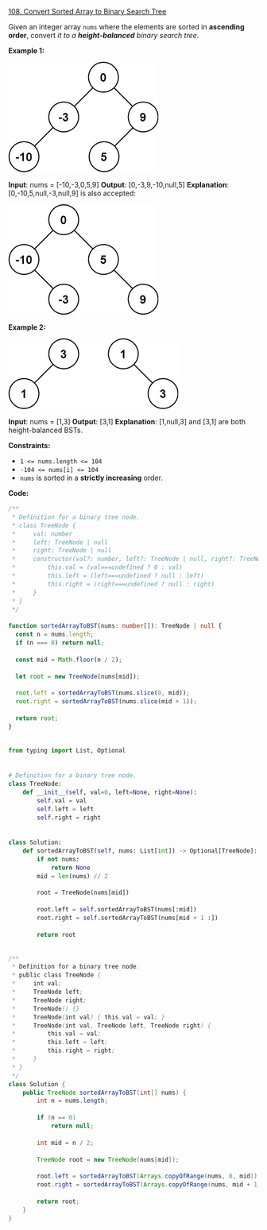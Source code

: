 [108. Convert Sorted Array to Binary Search Tree](https://leetcode.com/problems/convert-sorted-array-to-binary-search-tree/description/)

Given an integer array `nums` where the elements are sorted in **ascending order**, convert _it to a **height-balanced** binary search tree_.

**Example 1:**

![1](image.png)

**Input**: nums = [-10,-3,0,5,9]
**Output**: [0,-3,9,-10,null,5]
**Explanation**: [0,-10,5,null,-3,null,9] is also accepted:

![2](image-1.png)

**Example 2:**

![3](image-2.png)

**Input**: nums = [1,3]
**Output**: [3,1]
**Explanation**: [1,null,3] and [3,1] are both height-balanced BSTs.

**Constraints:**

- `1 <= nums.length <= 104`
- `-104 <= nums[i] <= 104`
- `nums` is sorted in a **strictly increasing** order.

**Code:**

```ts
/**
 * Definition for a binary tree node.
 * class TreeNode {
 *     val: number
 *     left: TreeNode | null
 *     right: TreeNode | null
 *     constructor(val?: number, left?: TreeNode | null, right?: TreeNode | null) {
 *         this.val = (val===undefined ? 0 : val)
 *         this.left = (left===undefined ? null : left)
 *         this.right = (right===undefined ? null : right)
 *     }
 * }
 */

function sortedArrayToBST(nums: number[]): TreeNode | null {
  const n = nums.length;
  if (n === 0) return null;

  const mid = Math.floor(n / 2);

  let root = new TreeNode(nums[mid]);

  root.left = sortedArrayToBST(nums.slice(0, mid));
  root.right = sortedArrayToBST(nums.slice(mid + 1));

  return root;
}
```

```py

from typing import List, Optional


# Definition for a binary tree node.
class TreeNode:
    def __init__(self, val=0, left=None, right=None):
        self.val = val
        self.left = left
        self.right = right


class Solution:
    def sortedArrayToBST(self, nums: List[int]) -> Optional[TreeNode]:
        if not nums:
            return None
        mid = len(nums) // 2

        root = TreeNode(nums[mid])

        root.left = self.sortedArrayToBST(nums[:mid])
        root.right = self.sortedArrayToBST(nums[mid + 1 :])

        return root

```

```java

/**
 * Definition for a binary tree node.
 * public class TreeNode {
 *     int val;
 *     TreeNode left;
 *     TreeNode right;
 *     TreeNode() {}
 *     TreeNode(int val) { this.val = val; }
 *     TreeNode(int val, TreeNode left, TreeNode right) {
 *         this.val = val;
 *         this.left = left;
 *         this.right = right;
 *     }
 * }
 */
class Solution {
    public TreeNode sortedArrayToBST(int[] nums) {
        int n = nums.length;

        if (n == 0)
            return null;

        int mid = n / 2;

        TreeNode root = new TreeNode(nums[mid]);

        root.left = sortedArrayToBST(Arrays.copyOfRange(nums, 0, mid));
        root.right = sortedArrayToBST(Arrays.copyOfRange(nums, mid + 1, n));

        return root;
    }
}

```
